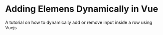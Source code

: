 # Adding Elemens Dynamically in Vue
A tutorial on how to dynamically add or remove input inside a row using Vuejs
